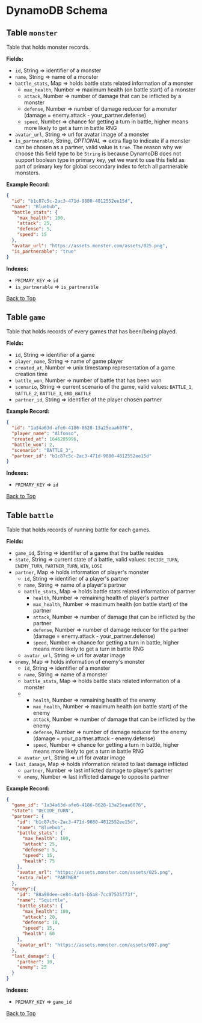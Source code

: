# DynamoDB Schema

## Table `monster`

Table that holds monster records.

**Fields:**

- `id`, String => identifier of a monster
- `name`, String => name of a monster
- `battle_stats`, Map => holds battle stats related information of a monster
  - `max_health`, Number => maximum health (on battle start) of a monster
  - `attack`, Number => number of damage that can be inflicted by a monster
  - `defense`, Number => number of damage reducer for a monster (damage = enemy.attack - your_partner.defense)
  - `speed`, Number => chance for getting a turn in battle, higher means more likely to get a turn in battle RNG
- `avatar_url`, String => url for avatar image of a monster
- `is_partnerable`, String, _OPTIONAL_ => extra flag to indicate if a monster can be chosen as a partner, valid value is `true`. The reason why we choose this field type to be `String` is because DynamoDB does not support boolean type in primary key, yet we want to use this field as part of primary key for global secondary index to fetch all partnerable monsters.

**Example Record:**

```json
{
  "id": "b1c87c5c-2ac3-471d-9880-4812552ee15d",
  "name": "Bluebub",
  "battle_stats": {
    "max_health": 100,
    "attack": 25,
    "defense": 5,
    "speed": 15
  },
  "avatar_url": "https://assets.monster.com/assets/025.png",
  "is_partnerable": "true"
}
```

**Indexes:**

- `PRIMARY_KEY` => `id`
- `is_partnerable` => `is_partnerable`

[Back to Top](#dynamodb-schema)

## Table `game`

Table that holds records of every games that has been/being played.

**Fields:**

- `id`, String => identifier of a game
- `player_name`, String => name of game player
- `created_at`, Number => unix timestamp representation of a game creation time
- `battle_won`, Number => number of battle that has been won
- `scenario`, String => current scenario of the game, valid values: `BATTLE_1`, `BATTLE_2`, `BATTLE_3`, `END_BATTLE`
- `partner_id`, String => identifier of the player chosen partner

**Example Record:**

```json
{
  "id": "1a34a63d-afe6-4186-8628-13a25eaa6076",
  "player_name": "Alfonso",
  "created_at": 1646205996,
  "battle_won": 2,
  "scenario": "BATTLE_3",
  "partner_id": "b1c87c5c-2ac3-471d-9880-4812552ee15d"
}
```

**Indexes:**

- `PRIMARY_KEY` => `id`

[Back to Top](#dynamodb-schema)


## Table `battle`

Table that holds records of running battle for each games.

**Fields:**

- `game_id`, String => identifier of a game that the battle resides
- `state`, String => current state of a battle, valid values: `DECIDE_TURN`, `ENEMY_TURN`, `PARTNER_TURN`, `WIN`, `LOSE`
- `partner`, Map => holds information of player's monster
  - `id`, String => identifier of a player's partner
  - `name`, String => name of a player's partner
  - `battle_stats`, Map => holds battle stats related information of partner
    - `health`, Number => remaining health of player's partner
    - `max_health`, Number => maximum health (on battle start) of the partner
    - `attack`, Number => number of damage that can be inflicted by the partner
    - `defense`, Number => number of damage reducer for the partner (damage = enemy.attack - your_partner.defense)
    - `speed`, Number => chance for getting a turn in battle, higher means more likely to get a turn in battle RNG
  - `avatar_url`, String => url for avatar image
- `enemy`, Map => holds information of enemy's monster
  - `id`, String => identifier of a monster
  - `name`, String => name of a monster
  - `battle_stats`, Map => holds battle stats related information of a monster
  - - `health`, Number => remaining health of the enemy
    - `max_health`, Number => maximum health (on battle start) of the enemy
    - `attack`, Number => number of damage that can be inflicted by the enemy
    - `defense`, Number => number of damage reducer for the enemy (damage = your_partner.attack - enemy.defense)
    - `speed`, Number => chance for getting a turn in battle, higher means more likely to get a turn in battle RNG
  - `avatar_url`, String => url for avatar image
- `last_damage`, Map => holds information related to last damage inflicted
  - `partner`, Number => last inflicted damage to player's partner
  - `enemy`, Number => last inflicted damage to opposite partner

**Example Record:**

```json
{
  "game_id": "1a34a63d-afe6-4186-8628-13a25eaa6076",
  "state": "DECIDE_TURN",
  "partner": {
    "id": "b1c87c5c-2ac3-471d-9880-4812552ee15d",
    "name": "Bluebub",
    "battle_stats": {
      "max_health": 100,
      "attack": 25,
      "defense": 5,
      "speed": 15,
      "health": 75
    },
    "avatar_url": "https://assets.monster.com/assets/025.png",
    "extra_role": "PARTNER"
  },
  "enemy":{
    "id": "88a98dee-ce84-4afb-b5a8-7cc07535f73f",
    "name": "Squirtle",
    "battle_stats": {
      "max_health": 100,
      "attack": 20,
      "defense": 10,
      "speed": 15,
      "health": 60
    },
    "avatar_url": "https://assets.monster.com/assets/007.png"
  },
  "last_damage": {
    "partner": 10,
    "enemy": 25
  }
}
```

**Indexes:**

- `PRIMARY_KEY` => `game_id`


[Back to Top](#dynamodb-schema)
